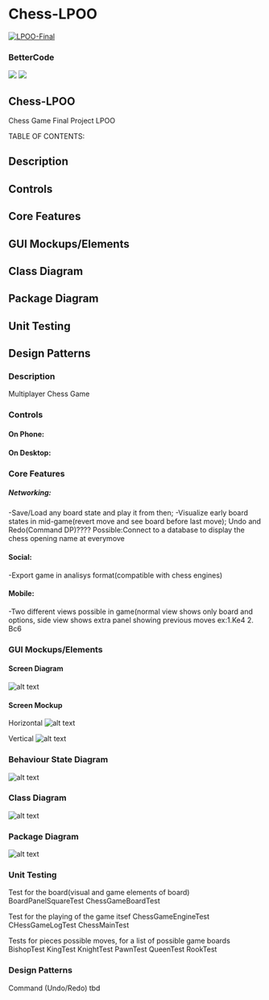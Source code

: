 # Chess-LPOO
<a href="https://ibb.co/YB5Spgj"><img src="https://i.ibb.co/k2LTQZc/LPOO-Final.png" alt="LPOO-Final" border="0"></a>
### BetterCode
<img src='https://bettercodehub.com/edge/badge/beerzyp/LPOO1617_T5G8?branch=finalRelease&token=8ad76b37169e018295809009e3d8776e1436005d'>
<img src='http://i.imgur.com/8sLznZp.png'>

## Chess-LPOO
Chess Game Final Project LPOO

TABLE OF CONTENTS:

## Description

## Controls

## Core Features

## GUI Mockups/Elements

## Class Diagram

## Package Diagram

## Unit Testing

## Design Patterns






### Description
Multiplayer Chess Game



### Controls
#### On Phone:

#### On Desktop:




### Core Features
##### Networking:
-Save/Load any board state and play it from then;
-Visualize early board states in mid-game(revert move and see board before last move); Undo and Redo(Command DP)????
Possible:Connect to a database to display the chess opening name at everymove

#### Social:
-Export game in analisys format(compatible with chess engines)

#### Mobile:
-Two different views possible in game(normal view shows only board and options, side view shows extra panel showing previous moves ex:1.Ke4 2. Bc6




### GUI Mockups/Elements
#### Screen Diagram
![alt text](http://imageshack.com/a/img924/3448/ilQZxr.png)


#### Screen Mockup
Horizontal
![alt text](http://imageshack.com/a/img923/3229/oCZRhA.jpg)

Vertical
![alt text](http://imageshack.com/a/img922/5282/QSnfHi.jpg)






### Behaviour State Diagram
![alt text](http://imageshack.com/a/img923/2043/Za8JVd.png)





### Class Diagram
![alt text](http://imageshack.com/a/img923/3119/hEBVlC.png)




### Package Diagram
![alt text](http://imageshack.com/a/img922/1767/2LGjGW.png)





### Unit Testing
Test for the board(visual and game elements of board)
BoardPanelSquareTest
ChessGameBoardTest

Test for the playing of the game itsef
ChessGameEngineTest
CHessGameLogTest
ChessMainTest

Tests for pieces possible moves, for a list of possible game boards
BishopTest
KingTest
KnightTest
PawnTest
QueenTest
RookTest




### Design Patterns
Command (Undo/Redo) tbd
